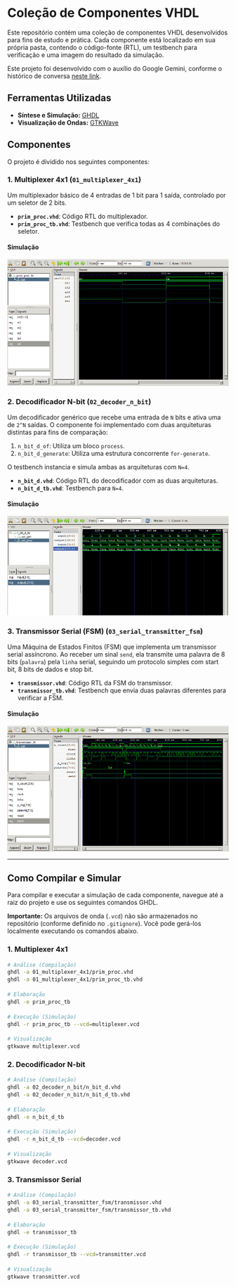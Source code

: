 # Coleção de Componentes VHDL

Este repositório contém uma coleção de componentes VHDL desenvolvidos para fins de estudo e prática. Cada componente está localizado em sua própria pasta, contendo o código-fonte (RTL), um testbench para verificação e uma imagem do resultado da simulação.

Este projeto foi desenvolvido com o auxílio do Google Gemini, conforme o histórico de conversa [neste link](https://g.co/gemini/share/d6f7c5c786bf).

## Ferramentas Utilizadas

* **Síntese e Simulação:** [GHDL](https://ghdl.github.io/ghdl/)
* **Visualização de Ondas:** [GTKWave](https://gtkwave.sourceforge.net/)

## Componentes

O projeto é dividido nos seguintes componentes:

### 1. Multiplexer 4x1 (`01_multiplexer_4x1`)

Um multiplexador básico de 4 entradas de 1 bit para 1 saída, controlado por um seletor de 2 bits.

* **`prim_proc.vhd`**: Código RTL do multiplexador.
* **`prim_proc_tb.vhd`**: Testbench que verifica todas as 4 combinações do seletor.

#### Simulação
![Simulação do Multiplexer](01_multiplexer_4x1/simulation_result.png)

### 2. Decodificador N-bit (`02_decoder_n_bit`)

Um decodificador genérico que recebe uma entrada de `N` bits e ativa uma de `2^N` saídas. O componente foi implementado com duas arquiteturas distintas para fins de comparação:
1.  `n_bit_d_of`: Utiliza um bloco `process`.
2.  `n_bit_d_generate`: Utiliza uma estrutura concorrente `for-generate`.

O testbench instancia e simula ambas as arquiteturas com `N=4`.

* **`n_bit_d.vhd`**: Código RTL do decodificador com as duas arquiteturas.
* **`n_bit_d_tb.vhd`**: Testbench para `N=4`.

#### Simulação
![Simulação do Decodificador](02_decoder_n_bit/simulation_result.png)

### 3. Transmissor Serial (FSM) (`03_serial_transmitter_fsm`)

Uma Máquina de Estados Finitos (FSM) que implementa um transmissor serial assíncrono. Ao receber um sinal `send`, ela transmite uma palavra de 8 bits (`palavra`) pela `linha` serial, seguindo um protocolo simples com start bit, 8 bits de dados e stop bit.

* **`transmissor.vhd`**: Código RTL da FSM do transmissor.
* **`transmissor_tb.vhd`**: Testbench que envia duas palavras diferentes para verificar a FSM.

#### Simulação
![Simulação do Transmissor](03_serial_transmitter_fsm/simulation_result.png)

---

## Como Compilar e Simular

Para compilar e executar a simulação de cada componente, navegue até a raiz do projeto e use os seguintes comandos GHDL.

**Importante:** Os arquivos de onda (`.vcd`) não são armazenados no repositório (conforme definido no `.gitignore`). Você pode gerá-los localmente executando os comandos abaixo.

### 1. Multiplexer 4x1

```bash
# Análise (Compilação)
ghdl -a 01_multiplexer_4x1/prim_proc.vhd
ghdl -a 01_multiplexer_4x1/prim_proc_tb.vhd

# Elaboração
ghdl -e prim_proc_tb

# Execução (Simulação)
ghdl -r prim_proc_tb --vcd=multiplexer.vcd

# Visualização
gtkwave multiplexer.vcd
```

### 2. Decodificador N-bit

```bash
# Análise (Compilação)
ghdl -a 02_decoder_n_bit/n_bit_d.vhd
ghdl -a 02_decoder_n_bit/n_bit_d_tb.vhd

# Elaboração
ghdl -e n_bit_d_tb

# Execução (Simulação)
ghdl -r n_bit_d_tb --vcd=decoder.vcd

# Visualização
gtkwave decoder.vcd
```

### 3. Transmissor Serial

```bash
# Análise (Compilação)
ghdl -a 03_serial_transmitter_fsm/transmissor.vhd
ghdl -a 03_serial_transmitter_fsm/transmissor_tb.vhd

# Elaboração
ghdl -e transmissor_tb

# Execução (Simulação)
ghdl -r transmissor_tb --vcd=transmitter.vcd

# Visualização
gtkwave transmitter.vcd
```